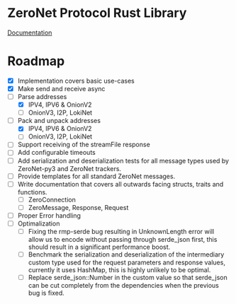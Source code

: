 # ZeroNet Protocol Rust Library
[Documentation](http://localhost:43110/1H3ct93gHL9BgtTnyrqJrkjn4NdociFFTn/doc/zeronet_protocol)


# Roadmap
- [x] Implementation covers basic use-cases
- [x] Make send and receive async
- [ ] Parse addresses
	- [x] IPV4, IPV6 & OnionV2
	- [ ] OnionV3, I2P, LokiNet
- [ ] Pack and unpack addresses
	- [x] IPV4, IPV6 & OnionV2
	- [ ] OnionV3, I2P, LokiNet
- [ ] Support receiving of the streamFile response
- [ ] Add configurable timeouts
- [ ] Add serialization and deserialization tests for all message types used by ZeroNet-py3 and ZeroNet trackers.
- [ ] Provide templates for all standard ZeroNet messages.
- [ ] Write documentation that covers all outwards facing structs, traits and functions.
	- [ ] ZeroConnection
	- [ ] ZeroMessage, Response, Request
- [ ] Proper Error handling
- [ ] Optimalization
	- [ ] Fixing the rmp-serde bug resulting in UnknownLength error will allow us to encode without passing through serde_json first, this should result in a significant performance boost.
	- [ ] Benchmark the serialization and deserialization of the intermediary custom type used for the request parameters and response values, currently it uses HashMap, this is highly unlikely to be optimal.
	- [ ] Replace serde_json::Number in the custom value so that serde_json can be cut completely from the dependencies when the previous bug is fixed.
